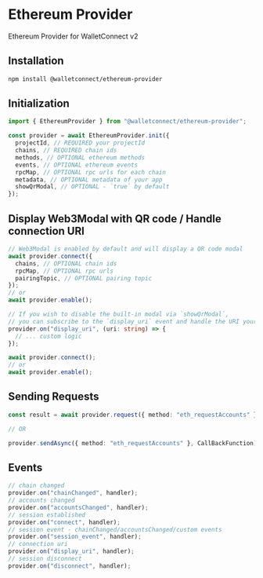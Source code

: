 # Ethereum Provider

Ethereum Provider for WalletConnect v2

## Installation

```bash npm2yarn
npm install @walletconnect/ethereum-provider
```

## Initialization

```typescript
import { EthereumProvider } from "@walletconnect/ethereum-provider";

const provider = await EthereumProvider.init({
  projectId, // REQUIRED your projectId
  chains, // REQUIRED chain ids
  methods, // OPTIONAL ethereum methods
  events, // OPTIONAL ethereum events
  rpcMap, // OPTIONAL rpc urls for each chain
  metadata, // OPTIONAL metadata of your app
  showQrModal, // OPTIONAL - `true` by default
});
```

## Display Web3Modal with QR code / Handle connection URI

```typescript
// Web3Modal is enabled by default and will display a QR code modal
await provider.connect({
  chains, // OPTIONAL chain ids
  rpcMap, // OPTIONAL rpc urls
  pairingTopic, // OPTIONAL pairing topic
});
// or
await provider.enable();
```

```typescript
// If you wish to disable the built-in modal via `showQrModal`,
// you can subscribe to the `display_uri` event and handle the URI yourself.
provider.on("display_uri", (uri: string) => {
  // ... custom logic
});

await provider.connect();
// or
await provider.enable();
```

## Sending Requests

```typescript
const result = await provider.request({ method: "eth_requestAccounts" });

// OR

provider.sendAsync({ method: "eth_requestAccounts" }, CallBackFunction);
```

## Events

```typescript
// chain changed
provider.on("chainChanged", handler);
// accounts changed
provider.on("accountsChanged", handler);
// session established
provider.on("connect", handler);
// session event - chainChanged/accountsChanged/custom events
provider.on("session_event", handler);
// connection uri
provider.on("display_uri", handler);
// session disconnect
provider.on("disconnect", handler);
```
